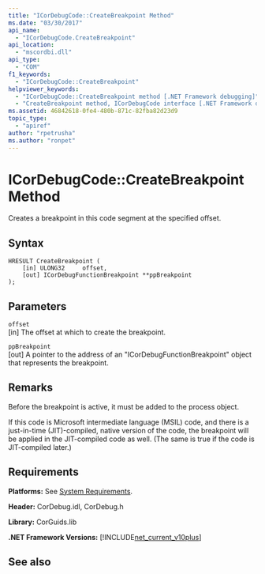 ```yaml
---
title: "ICorDebugCode::CreateBreakpoint Method"
ms.date: "03/30/2017"
api_name: 
  - "ICorDebugCode.CreateBreakpoint"
api_location: 
  - "mscordbi.dll"
api_type: 
  - "COM"
f1_keywords: 
  - "ICorDebugCode::CreateBreakpoint"
helpviewer_keywords: 
  - "ICorDebugCode::CreateBreakpoint method [.NET Framework debugging]"
  - "CreateBreakpoint method, ICorDebugCode interface [.NET Framework debugging]"
ms.assetid: 46842618-0fe4-480b-871c-82fba82d23d9
topic_type: 
  - "apiref"
author: "rpetrusha"
ms.author: "ronpet"
---
```

# ICorDebugCode::CreateBreakpoint Method
Creates a breakpoint in this code segment at the specified offset.  
  
## Syntax  
  
```  
HRESULT CreateBreakpoint (  
    [in] ULONG32     offset,  
    [out] ICorDebugFunctionBreakpoint **ppBreakpoint  
);  
```  
  
## Parameters  
 `offset`  
 [in] The offset at which to create the breakpoint.  
  
 `ppBreakpoint`  
 [out] A pointer to the address of an "ICorDebugFunctionBreakpoint" object that represents the breakpoint.  
  
## Remarks  
 Before the breakpoint is active, it must be added to the process object.  
  
 If this code is Microsoft intermediate language (MSIL) code, and there is a just-in-time (JIT)-compiled, native version of the code, the breakpoint will be applied in the JIT-compiled code as well. (The same is true if the code is JIT-compiled later.)  
  
## Requirements  
 **Platforms:** See [System Requirements](../../../../docs/framework/get-started/system-requirements.md).  
  
 **Header:** CorDebug.idl, CorDebug.h  
  
 **Library:** CorGuids.lib  
  
 **.NET Framework Versions:** [!INCLUDE[net_current_v10plus](../../../../includes/net-current-v10plus-md.md)]  
  
## See also

